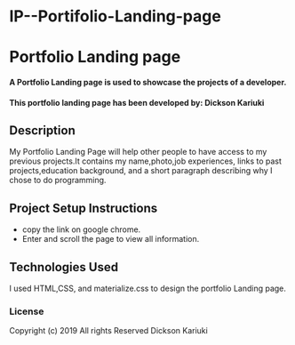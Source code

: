 # IP--Portifolio-Landing-page
# Portfolio Landing page

#### A Portfolio Landing page is used to showcase the projects of a developer.

#### This portfolio landing page has been developed by: **Dickson Kariuki**

## Description

My Portfolio Landing Page will help other people to have access to my previous projects.It contains my name,photo,job experiences, links to past projects,education background, and a short paragraph describing why I chose to do programming.

## Project Setup Instructions

- copy the link on google chrome.
- Enter and scroll the page to view all information.

## Technologies Used

I used HTML,CSS, and materialize.css to design the portfolio Landing page.

### License

Copyright (c) 2019 All rights Reserved Dickson Kariuki
